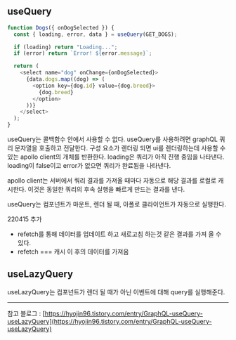 ## useQuery

```js
function Dogs({ onDogSelected }) {
  const { loading, error, data } = useQuery(GET_DOGS);

  if (loading) return "Loading...";
  if (error) return `Error! ${error.message}`;

  return (
    <select name="dog" onChange={onDogSelected}>
      {data.dogs.map((dog) => (
        <option key={dog.id} value={dog.breed}>
          {dog.breed}
        </option>
      ))}
    </select>
  );
}
```

useQuery는 콜백함수 안에서 사용할 수 없다.
useQuery를 사용하려면 graphQL 쿼리 문자열을 호출하고 전달한다. 구성 요소가 렌더링 되면 ui를 렌더링하는데 사용할 수 있는 apollo client의 개체를 반환한다.
loading은 쿼리가 아직 진행 중임을 나타낸다.
loading이 false이고 error가 없으면 쿼리가 완료됨을 나타낸다.

apollo client는 서버에서 쿼리 결과를 가져올 때마다 자동으로 해당 결과를 로컬로 캐시한다. 이것은 동일한 쿼리의 후속 실행을 빠르게 만드는 결과를 낸다.

useQuery는 컴포넌트가 마운트, 렌더 될 때, 아폴로 클라이언트가 자동으로 실행한다.

220415 추가

- refetch를 통해 데이터를 업데이트 하고 새로고침 하는것 같은 결과를 가져 올 수 있다.
- refetch === 캐시 이 후의 데이터를 가져옴

## useLazyQuery

useLazyQuery는 컴포넌트가 렌더 될 때가 아닌 이벤트에 대해 query를 실행해준다.

---

참고 블로그 : [https://hyojin96.tistory.com/entry/GraphQL-useQuery-useLazyQuery](https://hyojin96.tistory.com/entry/GraphQL-useQuery-useLazyQuery)
